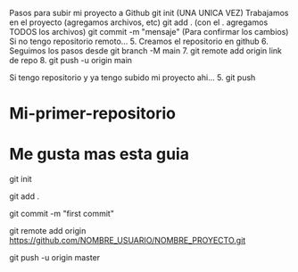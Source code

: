 Pasos para subir mi proyecto a Github
git init (UNA UNICA VEZ)
Trabajamos en el proyecto (agregamos archivos, etc)
git add . (con el . agregamos TODOS los archivos)
git commit -m "mensaje" (Para confirmar los cambios)
Si no tengo repositorio remoto... 5. Creamos el repositorio en github 6. Seguimos los pasos desde git branch -M main 7. git remote add origin link de repo 8. git push -u origin main

Si tengo repositorio y ya tengo subido mi proyecto ahi... 5. git push

# Mi-primer-repositorio

# Me gusta mas esta guia
git init

git add .

git commit -m "first commit"

git remote add origin https://github.com/NOMBRE_USUARIO/NOMBRE_PROYECTO.git

git push -u origin master
